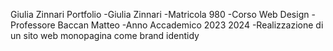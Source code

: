 Giulia Zinnari Portfolio
-Giulia Zinnari 
-Matricola 980
-Corso Web Design
-Professore Baccan Matteo
-Anno Accademico 2023 2024
-Realizzazione di un sito web monopagina come brand identidy 
